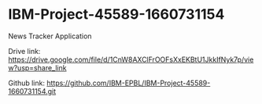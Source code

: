# IBM-Project-45589-1660731154
News Tracker Application

Drive link: https://drive.google.com/file/d/1CnW8AXClFrOOFsXxEKBtU1JkkIfNyk7p/view?usp=share_link

Github link: https://github.com/IBM-EPBL/IBM-Project-45589-1660731154.git
